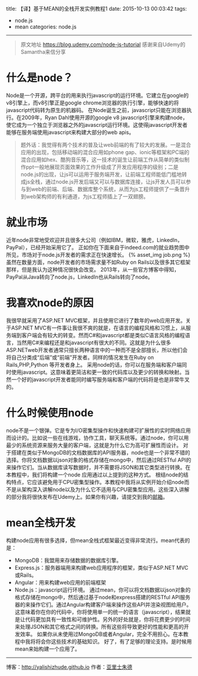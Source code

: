title: 【译】基于MEAN的全栈开发实例教程1
date: 2015-10-13 00:03:42
tags:
- node.js
- mean
categories: node.js
---

>原文地址 https://blog.udemy.com/node-js-tutorial
>感谢来自Udemy的Samantha来信分享


# 什么是node？
Node是一个开源，跨平台的用来执行javascript的运行环境。它建立在google的v8引擎上，而v8引擎正是google chrome浏览器的执行引擎，能够快速的将javascript代码转为原生的机器码。
在Node诞生之前，javascript只能在浏览器执行。在2009年，Ryan Dahl使用开源的google v8 javascript引擎来构建node，使它成为一个独立于浏览器之外的javascript运行环境。这使得javascript开发者能够在服务端使用javascript来构建大部分的web apis。

>题外话：我觉得有两个技术的普及让web前端的有了较大的发展。一是混合应用的出现，包括移动端的混合应用如phone gap、ionic等框架和PC端的混合应用如hex、酷狗音乐等，这一技术的诞生让前端工作从简单的类似制作ppt一般地展现页面效果的工作升级成了开发应用程序的级别；二是node.js的出现，让js可以运用于服务端开发，让前端工程师能低门槛地转成js全栈，通过node.js开发后端又可以与数据库连接，让js开发人员可以参与到web的前端、后端、数据库整个系统，从而为js工程师提供了一条晋升到web架构师的有利通道，为js工程师插上了一双翅膀。

<!-- more -->

# 就业市场
近年node非常地受欢迎并且很多大公司（例如IBM，微软，雅虎，LinkedIn，PayPal），已经开始采用它了。
正如你在下面来自于indeed.com的就业趋势图中所见，市场对于node.js开发者的需求正在快速增长。
{% asset_img job.png %}
虽然在数量方面，node开发者的市场需求量不如Ruby on Rails以及很多其它框架那样，但是我认为这种情况很快会改变。
2013年，从一些官方博客中得知，PayPal从Java转向了node.js，LinkedIn也从Rails转向了node。

# 我喜欢node的原因
我很早就采用了ASP.NET MVC框架，并且使用它进行了数年的web应用开发。关于ASP.NET MVC有一件事让我很不爽的就是，在语言的编程风格和习惯上，从服务端到客户端会有较大的转变。然而C#和javascript都是类似C语言风格的编程语言，当然用C#来编程还是和javascript有很大的不同。这就是为什么很多ASP.NETweb开发者通常只擅长两种语言中的一种而不是全部擅长，所以他们会将自己分类成“后端”或“前端”开发者。同样的情况发生在Ruby on Rails,PHP,Python 等开发者身上。
采用node的话，你可以在服务端和客户端同时使用javascript。这意味着更简洁和更一致的代码库以及更少的转换和映射。当然一个好的javascript开发者能同时编写服务端和客户端的代码将是也是非常牛叉的。

# 什么时候使用node
node不是一个银弹。它是专为I/O密集型操作和快速构建可扩展性的实时网络应用而设计的。比如说一些在线游戏，协作工具，聊天系统等。通过node，你可以用最少的系统资源来服务大量的客户端，这就是为什么它为高可扩展性而设计。
对于搭建在类似于MongoDB的文档数据库的API服务器，node也是一个非常不错的选择。你将文档数据以json对象的格式存储在mongo中，然后通过RESTful API的来操作它们。当从数据库读写数据时，并不需要将JSON和其它类型进行转换。在本教程中，我们将构建一个node 应用通过以上提到的这种方式。
根结node的结构特点，它应该避免用于CPU密集型操作。本教程中我将从实例开始介绍node而不是从架构深入讲解node以及为什么它不适用与CPU密集型应用。这些深入讲解的部分我将很快发布在Udemy上。如果你有兴趣，请提交到我的[邮箱](http://programmingwithmosh.com/node-js-course-coming-soon/)。

# mean全栈开发
构建node应用有很多选择，但mean全栈式框架最近变得非常流行。mean代表的是：
* MongoDB：我盟用来存储数据的数据库引擎。
* Express.js：服务器端用来构建web应用程序的框架，类似于ASP.NET MVC或Rails。
* Angular：用来构建web应用的前端框架
* Node.js：javascript运行环境。
通过mean，你可以将文档数据以json对象的格式存储在mongo中，然后通过基于node和express搭建的RESTful API服务器的来操作它们。通过Angular构建客户端来操作这些API并渲染视图给用户。这意味着你在你的代码中，你将使用单一的统一的语言（javascript），结果就是让代码更加具有一致性和可维护性。另外的好处就是，你将花费更少的时间来处理JSON和其它格式之间的转换。所有这些将导致更好的性能和更高的开发效率。
如果你从未使用过MongoDB或者Angular，完全不用担心。在本教程中我将将会你这些技术的基础知识。
好了，有了足够的理论支持。是时候用mean来始构建一个应用了。

- - - 
博客：http://yalishizhude.github.io
作者：[亚里士朱德](http://yalishizhude.github.io/about/)